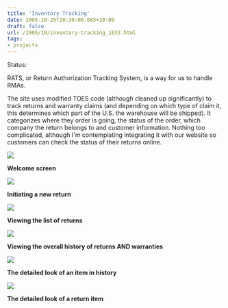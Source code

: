 ```yaml
---
title: 'Inventory Tracking'
date: 2005-10-25T20:30:00.005+10:00
draft: false
url: /2005/10/inventory-tracking_1633.html
tags: 
- projects
---
```


Status:  
  
RATS, or Return Authorization Tracking System, is a way for us to handle RMAs.

The site uses modified TOES code (although cleaned up significantly) to track returns and warranty claims (and depending on which type of claim it, this determines which part of the U.S. the warehouse will be shipped). It categorizes where they order is going, the status of the order, which company the return belongs to and customer information. Nothing too complicated, although I'm contemplating integrating it with our website so customers can check the status of their returns online.

  
  
  

[![](https://blogger.googleusercontent.com/img/b/R29vZ2xl/AVvXsEhVApXkOFdBOdbRBPjMZFTjHdb2OvA2uERb8chYId1HEmUaMif__SqRqB2aYzwTD1hCw9WN2XIj3Oaom4RlyZdn3jT05HkakEsyZxap7Rp4YjhOY09wzKAs4lIbn-7VslKdwY6rWstI4Bkj/s800/RATS_1.jpg)](http://picasaweb.google.com/lh/photo/oGfrnPfIL3v-MVZN7Rr7WQ?feat=embedwebsite)

**Welcome screen**

  
  
  
  
  
  
  

[![](https://blogger.googleusercontent.com/img/b/R29vZ2xl/AVvXsEicUYE1oZrVJxdm53EMHAODtd9m3Mqso5nPuk10cXYub1Y_i9keIyppavw1HmEOHIY4pavZF8bi7PbAL6gqWbPFfgpVg4XrgW3hcHxwglL2qZu02XmkH3ZNv7ffGaNwdJxB5IAN8keb7oD4/s800/RATS_2.jpg)](http://picasaweb.google.com/lh/photo/vpu1PqVvv0YA0KpU27Tz_Q?feat=embedwebsite)

**Initiating a new return**  

  

[![](https://blogger.googleusercontent.com/img/b/R29vZ2xl/AVvXsEhVZjjum3VO-s92XaZdenAw1epRo_AkCM15b1dii9p3fFKXQ0ME0qRBSQiQHeeU9HRLT6dfwGoNfJnxuY3CoCYyTr0ZA9gVZz-OKBpJDWTeKjZtuUy7aTl6SOpX8Wu1q4E5Uvcg1sADwV1n/s800/RATS_4.jpg)](http://picasaweb.google.com/lh/photo/7k2r_-sbdP4Y6b7DpNczbw?feat=embedwebsite)

**Viewing the list of returns**  

  
  
  
[![](https://blogger.googleusercontent.com/img/b/R29vZ2xl/AVvXsEgYt_6zXqiAFqYbBki7ZHdHs7boACnCRgY9ZDK7T1yh6YY1NInxnQSpaEH3Ed5OJcXTTXdNJAWStcO6LyGBMzHPEpu4zfERTQ7LygrpHpC3GO9p3T8yyxMABFXC3m_EjSk70llzbouJ-JF0/s800/RATS_5.jpg)](http://picasaweb.google.com/lh/photo/16sIFz5-rjiZOQ8f7mN-lg?feat=embedwebsite)

**Viewing the overall history of returns AND warranties**  

  

  
  

[![](https://blogger.googleusercontent.com/img/b/R29vZ2xl/AVvXsEhpa4Osbb5qof4sYtQ-2RvoMiDES6Xnwl53J8ZZY2wjVtTEMNB_Iegg8ZjAT8Yv03LhaluCxEx_BOp_8KqRYBzB5cFviSC3W86n1a9wn3zt5tSkQBXTFNknIggq-tDTu7foL-576D8UYJhW/s800/RATS_7.jpg)](http://picasaweb.google.com/lh/photo/YKzd1szvSyQGMYWq7H_efQ?feat=embedwebsite)

**The detailed look of an item in history**

  
  

[![](https://blogger.googleusercontent.com/img/b/R29vZ2xl/AVvXsEjfJUiEncjJWdx8CpKesXQRl3_oATPwy7RPnl4e-f6eCoKHbK_5jnd0Q3dZ_vcdIXIO8ssuiAD5ZBj3nKKBu-EhH0yYF4yrl1cn29qSGWcSN6wSqsa6SvsHJuMabjMrDLMCjbrhswImc_zh/s800/RATS_8.jpg)](http://picasaweb.google.com/lh/photo/0yOeuz8VOVXy6ntuJVhMFA?feat=embedwebsite)

**The detailed look of a return item**